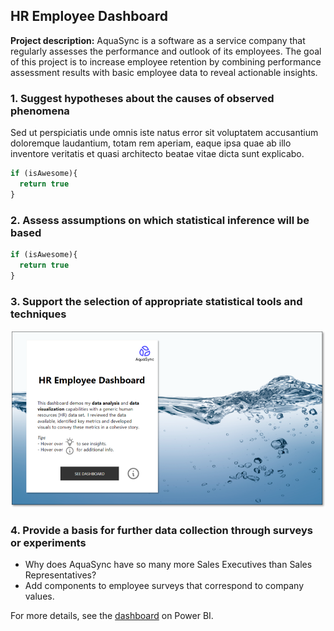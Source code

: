 ## HR Employee Dashboard

**Project description:** AquaSync is a software as a service company that regularly assesses the performance and outlook of its employees. The goal of this project is to increase employee retention by combining performance assessment results with basic employee data to reveal actionable insights.

### 1. Suggest hypotheses about the causes of observed phenomena

Sed ut perspiciatis unde omnis iste natus error sit voluptatem accusantium doloremque laudantium, totam rem aperiam, eaque ipsa quae ab illo inventore veritatis et quasi architecto beatae vitae dicta sunt explicabo. 

```javascript
if (isAwesome){
  return true
}
```

### 2. Assess assumptions on which statistical inference will be based

```javascript
if (isAwesome){
  return true
}
```

### 3. Support the selection of appropriate statistical tools and techniques

<img src="images/hr-home.png?raw=true"/>

### 4. Provide a basis for further data collection through surveys or experiments

- Why does AquaSync have so many more Sales Executives than Sales Representatives?
- Add components to employee surveys that correspond to company values.

For more details, see the [dashboard](https://guides.github.com/features/mastering-markdown/) on Power BI.
